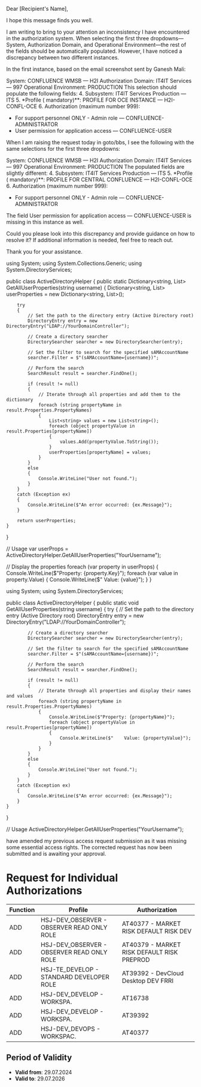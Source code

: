 Dear [Recipient's Name],

I hope this message finds you well.

I am writing to bring to your attention an inconsistency I have encountered in the authorization system. When selecting the first three dropdowns—System, Authorization Domain, and Operational Environment—the rest of the fields should be automatically populated. However, I have noticed a discrepancy between two different instances.

In the first instance, based on the email screenshot sent by Ganesh Mali:

System: CONFLUENCE WMSB — H2I
Authorization Domain: IT4IT Services — 997
Operational Environment: PRODUCTION
This selection should populate the following fields:
4. Subsystem: IT4IT Services Production — ITS
5. *Profile ( mandatory)**: PROFILE FOR OCE INSTANCE — H2I-CONFL-OCE
6. Authorization (maximum number 999):
- For support personnel ONLY - Admin role — CONFLUENCE-ADMINISTRATOR
- User permission for application access — CONFLUENCE-USER


When I am raising the request today in goto/bbs, I see the following with the same selections for the first three dropdowns:

System: CONFLUENCE WMSB — H2I
Authorization Domain: IT4IT Services — 997
Operational Environment: PRODUCTION
The populated fields are slightly different:
4. Subsystem: IT4IT Services Production — ITS
5. *Profile ( mandatory)**: PROFILE FOR CENTRAL CONFLUENCE — H2I-CONFL-OCE
6. Authorization (maximum number 999):
- For support personnel ONLY - Admin role — CONFLUENCE-ADMINISTRATOR

The field User permission for application access — CONFLUENCE-USER is missing in this instance as well.

Could you please look into this discrepancy and provide guidance on how to resolve it? If additional information is needed, feel free to reach out.

Thank you for your assistance.





using System;
using System.Collections.Generic;
using System.DirectoryServices;

public class ActiveDirectoryHelper
{
    public static Dictionary<string, List<string>> GetAllUserProperties(string username)
    {
        Dictionary<string, List<string>> userProperties = new Dictionary<string, List<string>>();

        try
        {
            // Set the path to the directory entry (Active Directory root)
            DirectoryEntry entry = new DirectoryEntry("LDAP://YourDomainController");
            
            // Create a directory searcher
            DirectorySearcher searcher = new DirectorySearcher(entry);
            
            // Set the filter to search for the specified sAMAccountName
            searcher.Filter = $"(sAMAccountName={username})";
            
            // Perform the search
            SearchResult result = searcher.FindOne();
            
            if (result != null)
            {
                // Iterate through all properties and add them to the dictionary
                foreach (string propertyName in result.Properties.PropertyNames)
                {
                    List<string> values = new List<string>();
                    foreach (object propertyValue in result.Properties[propertyName])
                    {
                        values.Add(propertyValue.ToString());
                    }
                    userProperties[propertyName] = values;
                }
            }
            else
            {
                Console.WriteLine("User not found.");
            }
        }
        catch (Exception ex)
        {
            Console.WriteLine($"An error occurred: {ex.Message}");
        }

        return userProperties;
    }
}

// Usage
var userProps = ActiveDirectoryHelper.GetAllUserProperties("YourUsername");

// Display the properties
foreach (var property in userProps)
{
    Console.WriteLine($"Property: {property.Key}");
    foreach (var value in property.Value)
    {
        Console.WriteLine($"    Value: {value}");
    }
}


using System;
using System.DirectoryServices;

public class ActiveDirectoryHelper
{
    public static void GetAllUserProperties(string username)
    {
        try
        {
            // Set the path to the directory entry (Active Directory root)
            DirectoryEntry entry = new DirectoryEntry("LDAP://YourDomainController");
            
            // Create a directory searcher
            DirectorySearcher searcher = new DirectorySearcher(entry);
            
            // Set the filter to search for the specified sAMAccountName
            searcher.Filter = $"(sAMAccountName={username})";
            
            // Perform the search
            SearchResult result = searcher.FindOne();
            
            if (result != null)
            {
                // Iterate through all properties and display their names and values
                foreach (string propertyName in result.Properties.PropertyNames)
                {
                    Console.WriteLine($"Property: {propertyName}");
                    foreach (object propertyValue in result.Properties[propertyName])
                    {
                        Console.WriteLine($"    Value: {propertyValue}");
                    }
                }
            }
            else
            {
                Console.WriteLine("User not found.");
            }
        }
        catch (Exception ex)
        {
            Console.WriteLine($"An error occurred: {ex.Message}");
        }
    }
}

// Usage
ActiveDirectoryHelper.GetAllUserProperties("YourUsername");




 have amended my previous access request submission as it was missing some essential access rights. The corrected request has now been submitted and is awaiting your approval.





# Request for Individual Authorizations

| Function | Profile                                      | Authorization                                 |
|----------|----------------------------------------------|-----------------------------------------------|
| ADD      | HSJ-DEV_OBSERVER - OBSERVER READ ONLY ROLE   | AT40377 - MARKET RISK DEFAULT RISK DEV        |
| ADD      | HSJ-DEV_OBSERVER - OBSERVER READ ONLY ROLE   | AT40379 - MARKET RISK DEFAULT RISK PREPROD    |
| ADD      | HSJ-TE_DEVELOP - STANDARD DEVELOPER ROLE     | AT39392 - DevCloud Desktop DEV FRRI           |
| ADD      | HSJ-DEV_DEVELOP - WORKSPA.                   | AT16738                                       |
| ADD      | HSJ-DEV_DEVELOP - WORKSPA.                   | AT39392                                       |
| ADD      | HSJ-DEV_DEVOPS - WORKSPAC.                   | AT40377                                       |

## Period of Validity

* **Valid from**: 29.07.2024
* **Valid to**: 29.07.2026
